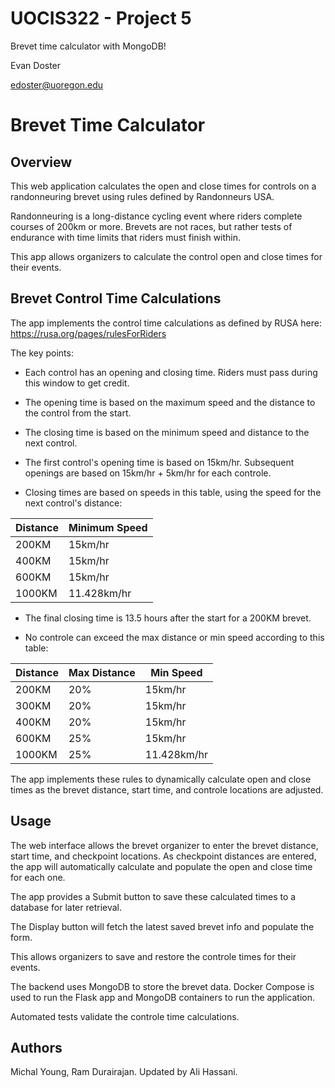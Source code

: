 # UOCIS322 - Project 5 #
Brevet time calculator with MongoDB!

Evan Doster

edoster@uoregon.edu
 
 # Brevet Time Calculator

## Overview

This web application calculates the open and close times for controls on a randonneuring brevet using rules defined by Randonneurs USA.

Randonneuring is a long-distance cycling event where riders complete courses of 200km or more. Brevets are not races, but rather tests of endurance with time limits that riders must finish within.

This app allows organizers to calculate the control open and close times for their events.

## Brevet Control Time Calculations

The app implements the control time calculations as defined by RUSA here: https://rusa.org/pages/rulesForRiders

The key points:

- Each control has an opening and closing time. Riders must pass during this window to get credit.

- The opening time is based on the maximum speed and the distance to the control from the start.

- The closing time is based on the minimum speed and distance to the next control.

- The first control's opening time is based on 15km/hr. Subsequent openings are based on 15km/hr + 5km/hr for each controle.

- Closing times are based on speeds in this table, using the speed for the next control's distance:

| Distance | Minimum Speed |
|----------|---------------|
| 200KM    | 15km/hr       |   
| 400KM    | 15km/hr       |
| 600KM    | 15km/hr       |
| 1000KM   | 11.428km/hr   |

- The final closing time is 13.5 hours after the start for a 200KM brevet.

- No controle can exceed the max distance or min speed according to this table:

| Distance | Max Distance | Min Speed |
|----------|--------------|-----------|
| 200KM    | 20%          | 15km/hr   |
| 300KM    | 20%          | 15km/hr   |   
| 400KM    | 20%          | 15km/hr   |
| 600KM    | 25%          | 15km/hr   |
| 1000KM   | 25%          | 11.428km/hr |

The app implements these rules to dynamically calculate open and close times as the brevet distance, start time, and controle locations are adjusted.

## Usage

The web interface allows the brevet organizer to enter the brevet distance, start time, and checkpoint locations. As checkpoint distances are entered, the app will automatically calculate and populate the open and close time for each one.

The app provides a Submit button to save these calculated times to a database for later retrieval.

The Display button will fetch the latest saved brevet info and populate the form.

This allows organizers to save and restore the controle times for their events.

The backend uses MongoDB to store the brevet data. Docker Compose is used to run the Flask app and MongoDB containers to run the application.

Automated tests validate the controle time calculations.



## Authors

Michal Young, Ram Durairajan. Updated by Ali Hassani.
